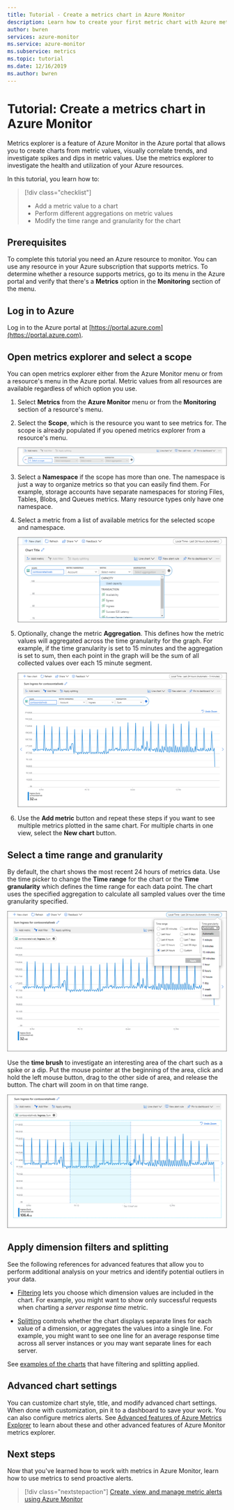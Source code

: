 ```yaml
---
title: Tutorial - Create a metrics chart in Azure Monitor
description: Learn how to create your first metric chart with Azure metrics explorer.
author: bwren
services: azure-monitor
ms.service: azure-monitor
ms.subservice: metrics
ms.topic: tutorial
ms.date: 12/16/2019
ms.author: bwren
---
```


# Tutorial: Create a metrics chart in Azure Monitor
Metrics explorer is a feature of Azure Monitor in the Azure portal that allows you to create charts from metric values, visually correlate trends, and investigate spikes and dips in metric values. Use the metrics explorer to investigate the health and utilization of your Azure resources. 

In this tutorial, you learn how to:

> [!div class="checklist"]
> * Add a metric value to a chart
> * Perform different aggregations on metric values
> * Modify the time range and granularity for the chart

## Prerequisites

To complete this tutorial you need an Azure resource to monitor. You can use any resource in your Azure subscription that supports metrics. To determine whether a resource supports metrics, go to its menu in the Azure portal and verify that there's a **Metrics** option in the **Monitoring** section of the menu.


## Log in to Azure
Log in to the Azure portal at [https://portal.azure.com](https://portal.azure.com).

## Open metrics explorer and select a scope
You can open metrics explorer either from the Azure Monitor menu or from a resource's menu in the Azure portal. Metric values from all resources are available regardless of which option you use. 

1. Select **Metrics** from the **Azure Monitor** menu or from the **Monitoring** section of a resource's menu.

1. Select the **Scope**, which is the resource you want to see metrics for. The scope is already populated if you opened metrics explorer from a resource's menu.

    ![Select a scope](media/tutorial-metrics-explorer/scope-picker.png)

2. Select a **Namespace** if the scope has more than one. The namespace is just a way to organize metrics so that you can easily find them. For example, storage accounts have separate namespaces for storing Files, Tables, Blobs, and Queues metrics. Many resource types only have one namespace.

3. Select a metric from a list of available metrics for the selected scope and namespace.

    ![Select a metric](media/tutorial-metrics-explorer/metric-picker.png)

4. Optionally, change the metric **Aggregation**. This defines how the metric values will aggregated across the time granularity for the graph. For example, if the time granularity is set to 15 minutes and the aggregation is set to sum, then each point in the graph will be the sum of all collected values over each 15 minute segment.

    ![Chart](media/tutorial-metrics-explorer/chart.png)

5. Use the **Add metric** button and repeat these steps if you want to see multiple metrics plotted in the same chart. For multiple charts in one view, select the **New chart** button.

## Select a time range and granularity

By default, the chart shows the most recent 24 hours of metrics data. Use the time picker to change the **Time range** for the chart or the **Time granularity** which defines the time range for each data point. The chart uses the specified aggregation to calculate all sampled values over the time granularity specified.

![Change time range panel](media/tutorial-metrics-explorer/time-picker.png)


Use the **time brush** to investigate an interesting area of the chart such as a spike or a dip. Put the mouse pointer at the beginning of the area, click and hold the left mouse button, drag to the other side of area, and release the button. The chart will zoom in on that time range. 

![Time brush](media/tutorial-metrics-explorer/time-brush.png)

## Apply dimension filters and splitting
See the following references for advanced features that allow you to perform additional analysis on your metrics and identify potential outliers in your data.

- [Filtering](../platform/metrics-charts.md#apply-filters-to-charts) lets you choose which dimension values are included in the chart. For example, you might want to show only successful requests when charting a *server response time* metric. 

- [Splitting](../platform/metrics-charts.md#apply-splitting-to-a-chart) controls whether the chart displays separate lines for each value of a dimension, or aggregates the values into a single line. For example, you might want to see one line for an average response time across all server instances or you may want separate lines for each server. 

See [examples of the charts](../platform/metric-chart-samples.md) that have filtering and splitting applied.

## Advanced chart settings

You can customize chart style, title, and modify advanced chart settings. When done with customization, pin it to a dashboard to save your work. You can also configure metrics alerts. See [Advanced features of Azure Metrics Explorer](../platform/metrics-charts.md#lock-boundaries-of-chart-y-axis) to learn about these and other advanced features of Azure Monitor metrics explorer.


## Next steps
Now that you've learned how to work with metrics in Azure Monitor, learn how to use metrics to send proactive alerts.

> [!div class="nextstepaction"]
> [Create, view, and manage metric alerts using Azure Monitor](../platform/alerts-metric.md)


